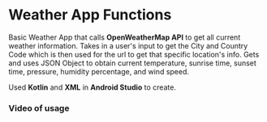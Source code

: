 # Weather App Functions
Basic Weather App that calls **OpenWeatherMap API** to get all current weather information. Takes in a user's input to get the City and Country Code which is then used for the url to get that specific location's info. Gets and uses JSON Object to obtain current temperature, sunrise time, sunset time, pressure, humidity percentage, and wind speed.

Used **Kotlin** and **XML** in **Android Studio** to create.

### Video of usage
